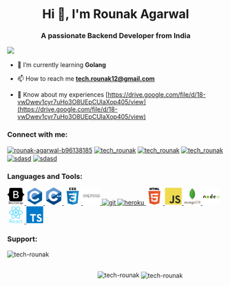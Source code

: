 <h1 align="center">Hi 👋, I'm Rounak Agarwal</h1>
<h3 align="center">A passionate Backend Developer from India</h3>
<img src="https://komarev.com/ghpvc/?username=tech-rounak&color=1DA1F2&style=for-the-badge" width="180px"/>

- 🌱 I’m currently learning **Golang**

- 📫 How to reach me **tech.rounak12@gmail.com**

- 📄 Know about my experiences [https://drive.google.com/file/d/18-vwDwev1cyr7uHo3O8UEpCUlaXop405/view](https://drive.google.com/file/d/18-vwDwev1cyr7uHo3O8UEpCUlaXop405/view)

<h3 align="left">Connect with me:</h3>
<p align="left">
<a href="https://linkedin.com/in/rounak-agarwal-b96138185" target="blank"><img align="center" src="https://raw.githubusercontent.com/rahuldkjain/github-profile-readme-generator/master/src/images/icons/Social/linked-in-alt.svg" alt="rounak-agarwal-b96138185" height="30" width="40" /></a>
<a href="https://www.codechef.com/users/tech_rounak" target="blank"><img align="center" src="https://cdn.jsdelivr.net/npm/simple-icons@3.1.0/icons/codechef.svg" alt="tech_rounak" height="30" width="40" /></a>
<a href="https://codeforces.com/profile/tech_rounak" target="blank"><img align="center" src="https://raw.githubusercontent.com/rahuldkjain/github-profile-readme-generator/master/src/images/icons/Social/codeforces.svg" alt="tech_rounak" height="30" width="40" /></a>
<a href="https://www.leetcode.com/tech_rounak" target="blank"><img align="center" src="https://raw.githubusercontent.com/rahuldkjain/github-profile-readme-generator/master/src/images/icons/Social/leet-code.svg" alt="tech_rounak" height="30" width="40" /></a>
<a href="https://www.hackerearth.com/sdasd" target="blank"><img align="center" src="https://raw.githubusercontent.com/rahuldkjain/github-profile-readme-generator/master/src/images/icons/Social/hackerearth.svg" alt="sdasd" height="30" width="40" /></a>
<a href="https://discord.gg/sdasd" target="blank"><img align="center" src="https://raw.githubusercontent.com/rahuldkjain/github-profile-readme-generator/master/src/images/icons/Social/discord.svg" alt="sdasd" height="30" width="40" /></a>
</p>

<h3 align="left">Languages and Tools:</h3>
<p align="left"> <a href="https://getbootstrap.com" target="_blank" rel="noreferrer"> <img src="https://raw.githubusercontent.com/devicons/devicon/master/icons/bootstrap/bootstrap-plain-wordmark.svg" alt="bootstrap" width="40" height="40"/> </a> <a href="https://www.cprogramming.com/" target="_blank" rel="noreferrer"> <img src="https://raw.githubusercontent.com/devicons/devicon/master/icons/c/c-original.svg" alt="c" width="40" height="40"/> </a> <a href="https://www.w3schools.com/cpp/" target="_blank" rel="noreferrer"> <img src="https://raw.githubusercontent.com/devicons/devicon/master/icons/cplusplus/cplusplus-original.svg" alt="cplusplus" width="40" height="40"/> </a> <a href="https://www.w3schools.com/css/" target="_blank" rel="noreferrer"> <img src="https://raw.githubusercontent.com/devicons/devicon/master/icons/css3/css3-original-wordmark.svg" alt="css3" width="40" height="40"/> </a> <a href="https://expressjs.com" target="_blank" rel="noreferrer"> <img src="https://raw.githubusercontent.com/devicons/devicon/master/icons/express/express-original-wordmark.svg" alt="express" width="40" height="40"/> </a> <a href="https://git-scm.com/" target="_blank" rel="noreferrer"> <img src="https://www.vectorlogo.zone/logos/git-scm/git-scm-icon.svg" alt="git" width="40" height="40"/> </a> <a href="https://heroku.com" target="_blank" rel="noreferrer"> <img src="https://www.vectorlogo.zone/logos/heroku/heroku-icon.svg" alt="heroku" width="40" height="40"/> </a> <a href="https://www.w3.org/html/" target="_blank" rel="noreferrer"> <img src="https://raw.githubusercontent.com/devicons/devicon/master/icons/html5/html5-original-wordmark.svg" alt="html5" width="40" height="40"/> </a> <a href="https://developer.mozilla.org/en-US/docs/Web/JavaScript" target="_blank" rel="noreferrer"> <img src="https://raw.githubusercontent.com/devicons/devicon/master/icons/javascript/javascript-original.svg" alt="javascript" width="40" height="40"/> </a> <a href="https://www.mongodb.com/" target="_blank" rel="noreferrer"> <img src="https://raw.githubusercontent.com/devicons/devicon/master/icons/mongodb/mongodb-original-wordmark.svg" alt="mongodb" width="40" height="40"/> </a> <a href="https://nodejs.org" target="_blank" rel="noreferrer"> <img src="https://raw.githubusercontent.com/devicons/devicon/master/icons/nodejs/nodejs-original-wordmark.svg" alt="nodejs" width="40" height="40"/> </a> <a href="https://reactjs.org/" target="_blank" rel="noreferrer"> <img src="https://raw.githubusercontent.com/devicons/devicon/master/icons/react/react-original-wordmark.svg" alt="react" width="40" height="40"/> </a> <a href="https://www.typescriptlang.org/" target="_blank" rel="noreferrer"> <img src="https://raw.githubusercontent.com/devicons/devicon/master/icons/typescript/typescript-original.svg" alt="typescript" width="40" height="40"/> </a> </p>

<h3 align="left">Support:</h3>
<p><a href="https://www.buymeacoffee.com/tech-rounak"> <img align="left" src="https://cdn.buymeacoffee.com/buttons/v2/default-yellow.png" height="50" width="210" alt="tech-rounak" /></a></p><br><br>

<p><img align="left" src="https://github-readme-stats.vercel.app/api/top-langs?username=tech-rounak&show_icons=true&locale=en&layout=compact" alt="tech-rounak" /></p>

<p>&nbsp;<img align="center" src="https://github-readme-stats.vercel.app/api?username=tech-rounak&show_icons=true&locale=en" alt="tech-rounak" /></p>
